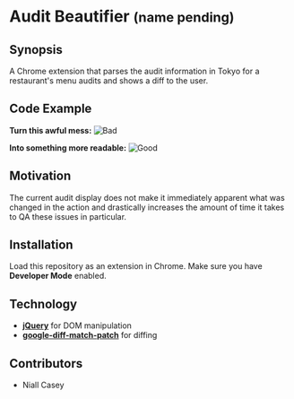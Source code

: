 # Audit Beautifier <small>(name pending)</small>

## Synopsis
A Chrome extension that parses the audit information in Tokyo for a restaurant's menu audits and shows a diff to the user.

## Code Example
**Turn this awful mess:**
![Bad](http://i.imgur.com/8eSl6BM.png)

**Into something more readable:**
![Good](http://i.imgur.com/jixoQ06.png)

## Motivation
The current audit display does not make it immediately apparent what was changed in the action and drastically increases the amount of time it takes to QA these issues in particular.

## Installation
Load this repository as an extension in Chrome. Make sure you have **Developer Mode** enabled.

## Technology
* **[jQuery](https://jquery.com/)** for DOM manipulation
* **[google-diff-match-patch](https://code.google.com/p/google-diff-match-patch/)** for diffing

## Contributors
* Niall Casey
